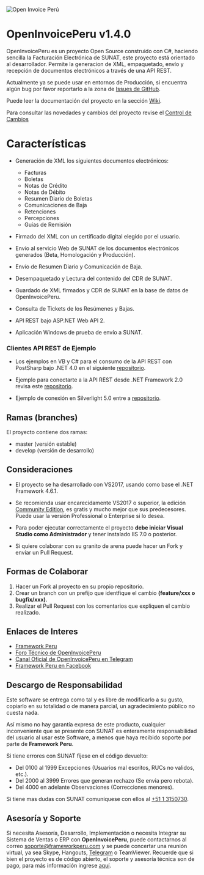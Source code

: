 ![Open Invoice Perú](http://frameworkperu.com/OpenInvoicePeruLogo.png "Open Invoice Perú")
# OpenInvoicePeru v1.4.0 #
OpenInvoicePeru es un proyecto Open Source construido con C#, haciendo sencilla la Facturación Electrónica de SUNAT, este proyecto está orientado al desarrollador.
Permite la generacion de XML, empaquetado, envío y recepción de documentos electrónicos a través de una API REST.

Actualmente ya se puede usar en entornos de Producción, si encuentra algún bug por favor reportarlo a la zona de [Issues de GitHub](https://github.com/FrameworkPeru/facturacionelectronicasunat/issues).

Puede leer la documentación del proyecto en la sección [Wiki](https://github.com/FrameworkPeru/openinvoiceperu/wiki).

Para consultar las novedades y cambios del proyecto revise el [Control de Cambios](CHANGELOG.md)

# Características #
- Generación de XML los siguientes documentos electrónicos:
  - Facturas
  - Boletas 
  - Notas de Crédito
  - Notas de Débito
  - Resumen Diario de Boletas
  - Comunicaciones de Baja
  - Retenciones
  - Percepciones
  - Guías de Remisión
 
- Firmado del XML con un certificado digital elegido por el usuario.
- Envío al servicio Web de SUNAT de los documentos electrónicos generados (Beta, Homologación y Producción).
- Envío de Resumen Diario y Comunicación de Baja.
- Desempaquetado y Lectura del contenido del CDR de SUNAT.
- Guardado de XML firmados y CDR de SUNAT en la base de datos de OpenInvoicePeru.
- Consulta de Tickets de los Resúmenes y Bajas.
- API REST bajo ASP.NET Web API 2.
- Aplicación Windows de prueba de envío a SUNAT.

### Clientes API REST de Ejemplo ###
- Los ejemplos en VB y C# para el consumo de la API REST con PostSharp bajo .NET 4.0 en el siguiente [repositorio](https://goo.gl/adgBmv).

- Ejemplo para conectarte a la API REST desde .NET Framework 2.0 revisa este [repositorio](https://goo.gl/wGkAmu).

- Ejemplo de conexión en Silverlight 5.0 entre a [repositorio](https://github.com/FrameworkPeru/ClienteSLOpenInvoicePeru).

## Ramas (branches) ##

El proyecto contiene dos ramas:

- master (versión estable)
- develop (versión de desarrollo)

## Consideraciones ##
- El proyecto se ha desarrollado con VS2017, usando como base el .NET Framework 4.6.1.
- Se recomienda usar encarecidamente VS2017 o superior, la edición [Community Edition](https://www.visualstudio.com/downloads/download-visual-studio-vs), es gratis y mucho mejor que sus predecesores.
Puede usar la versión Professional o Enterprise si lo desea.

- Para poder ejecutar correctamente el proyecto **debe iniciar Visual Studio como Administrador** y tener instalado IIS 7.0 o posterior.

- Si quiere colaborar con su granito de arena puede hacer un Fork y enviar un Pull Request.

## Formas de Colaborar ##

1) Hacer un Fork al proyecto en su propio repositorio.
2) Crear un branch con un prefijo que identfique el cambio **(feature/xxx o bugfix/xxx)**.
3) Realizar el Pull Request con los comentarios que expliquen el cambio realizado.

## Enlaces de Interes ##

- [Framework Peru](http://frameworkperu.com)
- [Foro Técnico de OpenInvoicePeru](http://forotecnico.frameworkperu.com)
- [Canal Oficial de OpenInvoicePeru en Telegram](http://t.me/OpenInvoicePeru)
- [Framework Peru en Facebook](http://facebook.com/FrameworkPe)

## Descargo de Responsabilidad ##

Este software se entrega como tal y es libre de modificarlo a su gusto, copiarlo en su totalidad 
o de manera parcial, un agradecimiento público no cuesta nada.

Así mismo no hay garantía expresa de este producto, cualquier inconveniente que se presente con SUNAT 
es enteramente responsabilidad del usuario al usar este Software, a menos que haya recibido soporte por parte de **Framework Peru**. 

Si tiene errores con SUNAT fíjese en el código devuelto:

- Del 0100 al 1999 Excepciones (Usuarios mal escritos, RUCs no validos, etc.).
- Del 2000 al 3999 Errores que generan rechazo (Se envia pero rebota).
- Del 4000 en adelante Observaciones (Correcciones menores).

Si tiene mas dudas con SUNAT comuníquese con ellos al [+51 1 3150730](tel:+5113150730).

## Asesoría y Soporte ##


Si necesita Asesoría, Desarrollo, Implementación o necesita Integrar su Sistema de Ventas o ERP con **OpenInvoicePeru**, puede contactarnos al correo [soporte@frameworkperu.com](mailto:soporte@frameworkperu.com) y se puede concertar una reunión virtual, ya sea Skype, Hangouts, [Telegram](http://t.me/ErickOrlando) o TeamViewer.
Recuerde que si bien el proyecto es de código abierto, el soporte y asesoría técnica son de pago, para más información ingrese [aquí](http://pretty.link/iFsFF9).